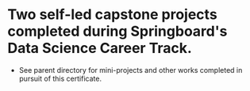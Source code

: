 # Two self-led capstone projects completed during Springboard's Data Science Career Track.
- See parent directory for mini-projects and other works completed in pursuit of this certificate.
